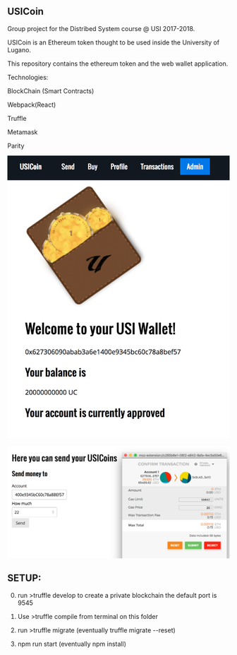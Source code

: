 ## USICoin

Group project for the Distribed System course @ USI 2017-2018.

USICoin is an Ethereum token thought to be used inside the University of Lugano.

This repository contains the ethereum token and the web wallet application.

Technologies:

BlockChain (Smart Contracts)

Webpack(React)

Truffle

Metamask

Parity

![Screenshot](screenshot-wallet.png)

![Metamask](metamask.png)

## SETUP:

0. run >truffle develop to create a private blockchain the default port is 9545

1. Use >truffle compile from terminal on this folder

2. run >truffle migrate (eventually truffle migrate --reset)

3. npm run start (eventually npm install)
